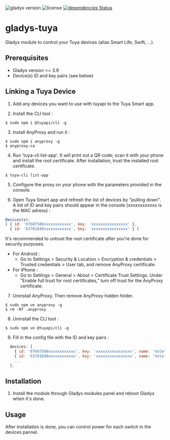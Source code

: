 ![gladys version](https://badgen.net/badge/Gladys/%3E=%203.9/purple)
![license](https://badgen.net/github/license/NicolasD-62/gladys-tuya)
[![dependencies Status](https://badgen.net/david/dep/NicolasD-62/gladys-tuya)](https://david-dm.org/NicolasD-62/gladys-tuya)

# gladys-tuya
Gladys module to control your Tuya devices (alias Smart Life, Swift, ...).

## Prerequisites

* Gladys version >= 3.9 
* Device(s) ID and key pairs (see below)

## Linking a Tuya Device

1. Add any devices you want to use with tuyapi to the Tuya Smart app.

2. Install the CLI tool : 
```shell
$ sudo npm i @tuyapi/cli -g
```

3. Install AnyProxy and run it : 
```shell
$ sudo npm i anyproxy -g
$ anyproxy-ca
```

4. Run 'tuya-cli list-app'. It will print out a QR code; scan it with your phone and install the root certificate. After installation, trust the installed root certificate.
```shell
$ tuya-cli list-app
```

5. Configure the proxy on your phone with the parameters provided in the console.

6. Open Tuya Smart app and refresh the list of devices by "pulling down". A list of ID and key pairs should appear in the console (xxxxxxxxxxxx is the MAC adress) : 
```javascript
Devices(s):
[ { id: '07607580xxxxxxxxxxxx', key: 'xxxxxxxxxxxxxxxx' },
  { id: '63701040xxxxxxxxxxxx', key: 'xxxxxxxxxxxxxxxx' } ]
```
It's recommended to untrust the root certificate after you're done for security purposes.
- For Android : 
  - Go to Settings > Security & Location > Encryption & credentials > Trusted credentials > User tab, and remove AnyProxy certificate.
- For iPhone : 
  - Go to Settings > General > About > Certificate Trust Settings. Under "Enable full trust for root certificates," turn off trust for the AnyProxy certificate.


7. Uninstall AnyProxy. Then remove AnyProxy hidden folder.
```shell
$ sudo npm un anyproxy -g
$ rm -Rf .anyproxy
```

8. Uninstall the CLI tool : 
```shell
$ sudo npm un @tuyapi/cli -g
```

9. Fill in the config file with the ID and key pairs : 
```javascript
  devices: [
    { id: '07607580xxxxxxxxxxxx', key: 'xxxxxxxxxxxxxxxx', name: 'Volet 1', type: 'curtain' },
    { id: '63701040xxxxxxxxxxxx', key: 'xxxxxxxxxxxxxxxx', name: 'Volet 2', type: 'curtain' },
    ...
  ],
```

## Installation

1. Install the module through Gladys modules panel and reboot Gladys when it's done. 

## Usage

After installation is done, you can control power for each switch in the devices pannel. 
